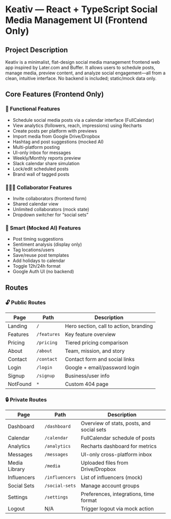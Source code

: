 # Keativ — React + TypeScript Social Media Management UI (Frontend Only)

## Project Description

Keativ is a minimalist, flat-design social media management frontend web app inspired by Later.com and Buffer. It allows users to schedule posts, manage media, preview content, and analyze social engagement—all from a clean, intuitive interface. No backend is included; static/mock data only.

## Core Features (Frontend Only)

### 📍 Functional Features

- Schedule social media posts via a calendar interface (FullCalendar)
- View analytics (followers, reach, impressions) using Recharts
- Create posts per platform with previews
- Import media from Google Drive/Dropbox
- Hashtag and post suggestions (mocked AI)
- Multi-platform posting
- UI-only inbox for messages
- Weekly/Monthly reports preview
- Slack calendar share simulation
- Lock/edit scheduled posts
- Brand wall of tagged posts

### 🧑‍🤝‍🧑 Collaborator Features

- Invite collaborators (frontend form)
- Shared calendar view
- Unlimited collaborators (mock state)
- Dropdown switcher for “social sets”

### 🧠 Smart (Mocked AI) Features

- Post timing suggestions
- Sentiment analysis (display only)
- Tag locations/users
- Save/reuse post templates
- Add holidays to calendar
- Toggle 12h/24h format
- Google Auth UI (no backend)

## Routes

### 🔓 Public Routes

| Page      | Path       | Description                                        |
|-----------|------------|----------------------------------------------------|
| Landing   | `/`        | Hero section, call to action, branding            |
| Features  | `/features`| Key feature overview                               |
| Pricing   | `/pricing` | Tiered pricing comparison                          |
| About     | `/about`   | Team, mission, and story                           |
| Contact   | `/contact` | Contact form and social links                      |
| Login     | `/login`   | Google + email/password login                      |
| Signup    | `/signup`  | Business/user info                                 |
| NotFound  | `*`        | Custom 404 page                                    |

### 🔒 Private Routes

| Page         | Path           | Description                                      |
|--------------|----------------|--------------------------------------------------|
| Dashboard    | `/dashboard`   | Overview of stats, posts, and social sets        |
| Calendar     | `/calendar`    | FullCalendar schedule of posts                   |
| Analytics    | `/analytics`   | Recharts dashboard for metrics                   |
| Messages     | `/messages`    | UI-only cross-platform inbox                     |
| Media Library| `/media`       | Uploaded files from Drive/Dropbox                |
| Influencers  | `/influencers` | List of influencers (mock)                       |
| Social Sets  | `/social-sets` | Manage account groups                            |
| Settings     | `/settings`    | Preferences, integrations, time format           |
| Logout       | N/A            | Trigger logout via mock action                   |
